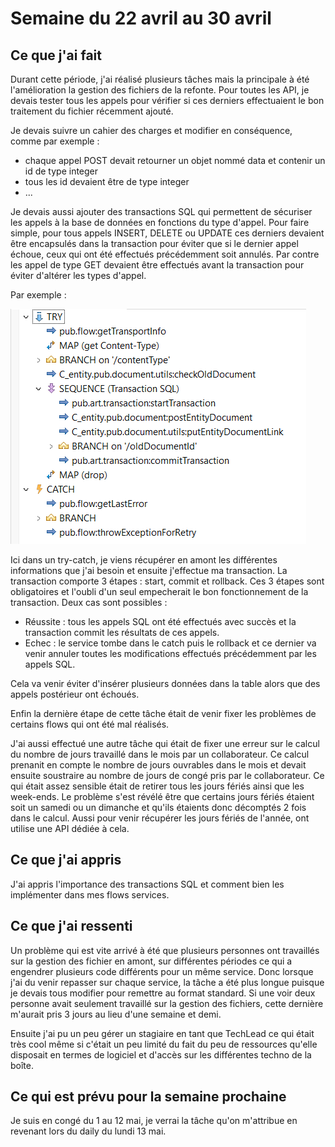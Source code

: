 # Semaine du 22 avril au 30 avril

## Ce que j'ai fait

Durant cette période, j'ai réalisé plusieurs tâches mais la principale à été l'amélioration la gestion des fichiers de la refonte. Pour toutes les API, je devais tester tous les appels pour vérifier si ces derniers effectuaient le bon traitement du fichier récemment ajouté.

Je devais suivre un cahier des charges et modifier en conséquence, comme par exemple :
- chaque appel POST devait retourner un objet nommé data et contenir un id de type integer
- tous les id devaient être de type integer
- ...

Je devais aussi ajouter des transactions SQL qui permettent de sécuriser les appels à la base de données en fonctions du type d'appel. Pour faire simple, pour tous appels INSERT, DELETE ou UPDATE ces derniers devaient être encapsulés dans la transaction pour éviter que si le dernier appel échoue, ceux qui ont été effectués précédemment soit annulés. Par contre les appel de type GET devaient être effectués avant la transaction pour éviter d'altérer les types d'appel.

Par exemple :

![transaction](../../img/transaction.png)

Ici dans un try-catch, je viens récupérer en amont les différentes informations que j'ai besoin et ensuite j'effectue ma transaction. La transaction comporte 3 étapes : start, commit et rollback.
Ces 3 étapes sont obligatoires et l'oubli d'un seul empecherait le bon fonctionnement de la transaction. Deux cas sont possibles : 
- Réussite : tous les appels SQL ont été effectués avec succès et la transaction commit les résultats de ces appels.
- Echec : le service tombe dans le catch puis le rollback et ce dernier va venir annuler toutes les modifications effectués précédemment par les appels SQL.

Cela va venir éviter d'insérer plusieurs données dans la table alors que des appels postérieur ont échoués. 

Enfin la dernière étape de cette tâche était de venir fixer les problèmes de certains flows qui ont été mal réalisés.

J'ai aussi effectué une autre tâche qui était de fixer une erreur sur le calcul du nombre de jours travaillé dans le mois par un collaborateur. Ce calcul prenanit en compte le nombre de jours ouvrables dans le mois et devait ensuite soustraire au nombre de jours de congé pris par le collaborateur. Ce qui était assez sensible était de retirer tous les jours fériés ainsi que les week-ends. Le problème s'est révélé être que certains jours fériés étaient soit un samedi ou un dimanche et qu'ils étaients donc décomptés 2 fois dans le calcul. Aussi pour venir récupérer les jours fériés de l'année, ont utilise une API dédiée à cela.

## Ce que j'ai appris

J'ai appris l'importance des transactions SQL et comment bien les implémenter dans mes flows services. 

## Ce que j'ai ressenti

Un problème qui est vite arrivé à été que plusieurs personnes ont travaillés sur la gestion des fichier en amont, sur différentes périodes ce qui a engendrer plusieurs code différents pour un même service. Donc lorsque j'ai du venir repasser sur chaque service, la tâche a été plus longue puisque je devais tous modifier pour remettre au format standard. Si une voir deux personne avait seulement travaillé sur la gestion des fichiers, cette dernière m'aurait pris 3 jours au lieu d'une semaine et demi.

Ensuite j'ai pu un peu gérer un stagiaire en tant que TechLead ce qui était très cool même si c'était un peu limité du fait du peu de ressources qu'elle disposait en termes de logiciel et d'accès sur les différentes techno de la boîte.

## Ce qui est prévu pour la semaine prochaine 

Je suis en congé du 1 au 12 mai, je verrai la tâche qu'on m'attribue en revenant lors du daily du lundi 13 mai.